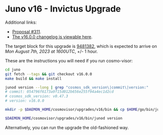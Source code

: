 # Juno v16 - Invictus Upgrade

Additional links:

- [Proposal #311](https://www.mintscan.io/juno/proposals/311).
- [The v16.0.0 changelog is viewable here](https://github.com/CosmosContracts/juno/releases/tag/v16.0.0).

The target block for this upgrade is [9481382](https://www.mintscan.io/juno/blocks/9481382), which is expected to arrive on _Mon August 7th, 2023 at 1600UTC_, +/- 1 hour.

These are the instructions you will need if you run cosmo-visor:

```bash
cd juno
git fetch --tags && git checkout v16.0.0
make build && make install

junod version --long | grep "cosmos_sdk_version\|commit\|version:"
# commit: 054796f6173a9f15d012b656e255f94a4ec1d2cd
# cosmos_sdk_version: v0.47.3
# version: v16.0.0

mkdir -p $DAEMON_HOME/cosmovisor/upgrades/v16/bin && cp $HOME/go/bin/junod $DAEMON_HOME/cosmovisor/upgrades/v16/bin

$DAEMON_HOME/cosmovisor/upgrades/v16/bin/junod version
```

Alternatively, you can run the upgrade the old-fashioned way.
